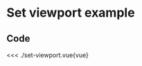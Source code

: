 <script setup>
import Example from './set-viewport.vue'
</script>

# Set viewport example

<Example/>

## Code

<<< ./set-viewport.vue{vue}
